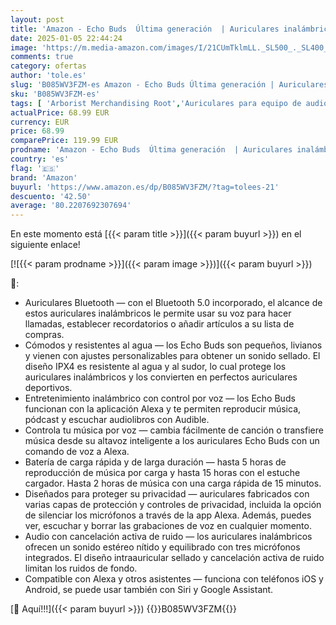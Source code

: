 ```yaml
---
layout: post
title: 'Amazon - Echo Buds  Última generación  | Auriculares inalámbricos Bluetooth con Alexa  cancelación activa del ruido  micrófono integrado  IPX4 impermeable | Blanco'
date: 2025-01-05 22:44:24
image: 'https://m.media-amazon.com/images/I/21CUmTklmLL._SL500_._SL400_.jpg'
comments: true
category: ofertas
author: 'tole.es'
slug: 'B085WV3FZM-es Amazon - Echo Buds Última generación | Auriculares...'
sku: 'B085WV3FZM-es'
tags: [ 'Arborist Merchandising Root','Auriculares para equipo de audio','Auriculares y accesorios','Dispositivos Amazon y accesorios','Echo Buds (2nd Gen) | Wireless earbuds with active noise cancellation and Alexa','Electrónica','Self Service','Special Features Stores','alexa','amazon','e97153f7-7531-4959-bcaa-edabbf48d7f8_0','e97153f7-7531-4959-bcaa-edabbf48d7f8_3901','🇪🇸', ]
actualPrice: 68.99 EUR
currency: EUR
price: 68.99
comparePrice: 119.99 EUR
prodname: 'Amazon - Echo Buds  Última generación  | Auriculares inalámbricos Bluetooth con Alexa  cancelación activa del ruido  micrófono integrado  IPX4 impermeable | Blanco'
country: 'es'
flag: '🇪🇸'
brand: 'Amazon'
buyurl: 'https://www.amazon.es/dp/B085WV3FZM/?tag=tolees-21'
descuento: '42.50'
average: '80.2207692307694'
---
```


En este momento está [{{< param title >}}]({{< param buyurl >}}) en el siguiente enlace!

[![{{< param prodname >}}]({{< param image >}})]({{< param buyurl >}})

🔎:

- Auriculares Bluetooth — con el Bluetooth 5.0 incorporado, el alcance de estos auriculares inalámbricos le permite usar su voz para hacer llamadas, establecer recordatorios o añadir artículos a su lista de compras.
- Cómodos y resistentes al agua — los Echo Buds son pequeños, livianos y vienen con ajustes personalizables para obtener un sonido sellado. El diseño IPX4 es resistente al agua y al sudor, lo cual protege los auriculares inalámbricos y los convierten en perfectos auriculares deportivos.
- Entretenimiento inalámbrico con control por voz — los Echo Buds funcionan con la aplicación Alexa y te permiten reproducir música, pódcast y escuchar audiolibros con Audible.
- Controla tu música por voz — cambia fácilmente de canción o transfiere música desde su altavoz inteligente a los auriculares Echo Buds con un comando de voz a Alexa.
- Batería de carga rápida y de larga duración — hasta 5 horas de reproducción de música por carga y hasta 15 horas con el estuche cargador. Hasta 2 horas de música con una carga rápida de 15 minutos.
- Diseñados para proteger su privacidad — auriculares fabricados con varias capas de protección y controles de privacidad, incluida la opción de silenciar los micrófonos a través de la app Alexa. Además, puedes ver, escuchar y borrar las grabaciones de voz en cualquier momento.
- Audio con cancelación activa de ruido — los auriculares inalámbricos ofrecen un sonido estéreo nítido y equilibrado con tres micrófonos integrados. El diseño intraauricular sellado y cancelación activa de ruido limitan los ruidos de fondo.
- Compatible con Alexa y otros asistentes — funciona con teléfonos iOS y Android, se puede usar también con Siri y Google Assistant.

[🛒 Aquí!!!]({{< param buyurl >}})
{{<world>}}B085WV3FZM{{</world>}}
